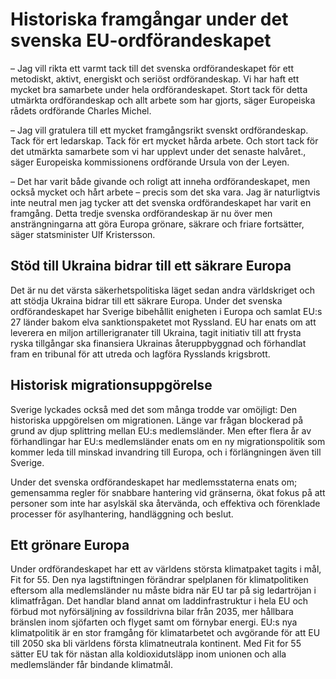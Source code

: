# Historiska framgångar under det svenska EU-ordförandeskapet

– Jag vill rikta ett varmt tack till det svenska ordförandeskapet för ett metodiskt, aktivt, energiskt och seriöst ordförandeskap. Vi har haft ett mycket bra samarbete under hela ordförandeskapet. Stort tack för detta utmärkta ordförandeskap och allt arbete som har gjorts, säger Europeiska rådets ordförande Charles Michel.

– Jag vill gratulera till ett mycket framgångsrikt svenskt ordförandeskap. Tack för ert ledarskap. Tack för ert mycket hårda arbete. Och stort tack för det utmärkta samarbete som vi har upplevt under det senaste halvåret., säger Europeiska kommissionens ordförande Ursula von der Leyen.

– Det har varit både givande och roligt att inneha ordförandeskapet, men också mycket och hårt arbete – precis som det ska vara. Jag är naturligtvis inte neutral men jag tycker att det svenska ordförandeskapet har varit en framgång. Detta tredje svenska ordförandeskap är nu över men ansträngningarna att göra Europa grönare, säkrare och friare fortsätter, säger statsminister Ulf Kristersson.

## Stöd till Ukraina bidrar till ett säkrare Europa

Det är nu det värsta säkerhetspolitiska läget sedan andra världskriget och att stödja Ukraina bidrar till ett säkrare Europa. Under det svenska ordförandeskapet har Sverige bibehållit enigheten i Europa och samlat EU:s 27 länder bakom elva sanktionspaketet mot Ryssland. EU har enats om att leverera en miljon artillerigranater till Ukraina, tagit initiativ till att frysta ryska tillgångar ska finansiera Ukrainas återuppbyggnad och förhandlat fram en tribunal för att utreda och lagföra Rysslands krigsbrott.

## Historisk migrationsuppgörelse

Sverige lyckades också med det som många trodde var omöjligt: Den historiska uppgörelsen om migrationen. Länge var frågan blockerad på grund av djup splittring mellan EU:s medlemsländer. Men efter flera år av förhandlingar har EU:s medlemsländer enats om en ny migrationspolitik som kommer leda till minskad invandring till Europa, och i förlängningen även till Sverige.

Under det svenska ordförandeskapet har medlemsstaterna enats om; gemensamma regler för snabbare hantering vid gränserna, ökat fokus på att personer som inte har asylskäl ska återvända, och effektiva och förenklade processer för asylhantering, handläggning och beslut.

## Ett grönare Europa

Under ordförandeskapet har ett av världens största klimatpaket tagits i mål, Fit for 55\. Den nya lagstiftningen förändrar spelplanen för klimatpolitiken eftersom alla medlemsländer nu måste bidra när EU tar på sig ledartröjan i klimatfrågan. Det handlar bland annat om laddinfrastruktur i hela EU och förbud mot nyförsäljning av fossildrivna bilar från 2035, mer hållbara bränslen inom sjöfarten och flyget samt om förnybar energi. EU:s nya klimatpolitik är en stor framgång för klimatarbetet och avgörande för att EU till 2050 ska bli världens första klimatneutrala kontinent. Med Fit for 55 sätter EU tak för nästan alla koldioxidutsläpp inom unionen och alla medlemsländer får bindande klimatmål.
